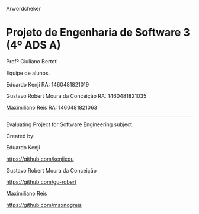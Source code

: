 Arwordcheker
# Projeto de Engenharia de Software 3 (4º ADS A)

 

Profº Giuliano Bertoti

 

Equipe de alunos.

Eduardo Kenji RA: 1460481821019

Gustavo Robert Moura da Conceição RA: 1460481821035

Maximiliano Reis RA: 1460481821063


***********************************************************************

Evaluating Project for Software Engineering subject.

Created by:

Eduardo Kenji 

https://github.com/kenjiedu

Gustavo Robert Moura da Conceição

https://github.com/gu-robert

Maximiliano Reis 

https://github.com/maxnogreis
